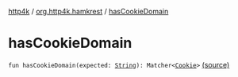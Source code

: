 [http4k](../index.md) / [org.http4k.hamkrest](index.md) / [hasCookieDomain](./has-cookie-domain.md)

# hasCookieDomain

`fun hasCookieDomain(expected: `[`String`](https://kotlinlang.org/api/latest/jvm/stdlib/kotlin/-string/index.html)`): Matcher<`[`Cookie`](../org.http4k.core.cookie/-cookie/index.md)`>` [(source)](https://github.com/http4k/http4k/blob/master/http4k-testing-hamkrest/src/main/kotlin/org/http4k/hamkrest/cookie.kt#L13)